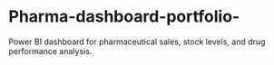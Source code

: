 # Pharma-dashboard-portfolio-
Power BI dashboard for pharmaceutical sales, stock levels, and drug performance analysis.
